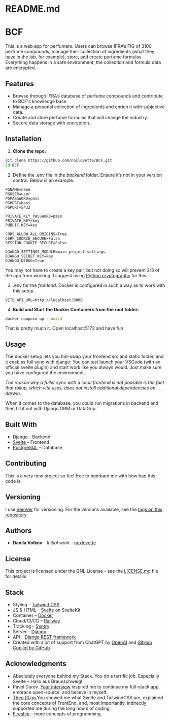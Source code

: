 # README.md
# BCF

This is a web app for perfumers. Users can browse IFRA’s FIG of 3100 perfume compounds, manage their collection of ingredients (what they have in the lab, for example), store, and create perfume formulas. Everything happens in a safe environment, the collection and formula data are encrypted.

## Features
- Browse through IFRA’s database of perfume compounds and contribute to BCF's knowledge base.
- Manage a personal collection of ingredients and enrich it with subjective data.
- Create and store perfume formulas that will change the industry.
- Secure data storage with encryption.

## Installation
1. **Clone the repo:**
```bash
git clone https://github.com/noxlovette/BCF.git
cd BCF
```

2. Define the .env file in the *backend* folder. Ensure it’s not in your version control. Below is an example.
```env
PGNAME=name
PGUSER=user
PGPASSWORD=pass
PGHOST=host
PGPORT=5432

PRIVATE_KEY_PASSWORD=pass
PRIVATE_KEY=key
PUBLIC_KEY=key

CORS_ALLOW_ALL_ORIGINS=True
CSRF_COOKIE_SECURE=False
SESSION_COOKIE_SECURE=False

DJANGO_SETTINGS_MODULE=main_project.settings
DJANGO_SECRET_KEY=key
DJANGO_DEBUG=True
```

You may not have to create a key pair, but not doing so will prevent 2/3 of the app from working. I suggest using [Python cryptography](https://pypi.org/project/cryptography/) for this. 

3. .env for the *frontend*. Docker is configured in such a way as to work with this setup.
```env
VITE_API_URL=http://localhost:8000
```


4. **Build and Start the Docker Containers from the root folder:**
```bash
docker compose up --build
```

That is pretty much it. Open localhost:5173 and have fun.

## Usage
The docker setup lets you hot-swap your frontend src and static folder, and it enables full sync with django. You can just launch your VSCode (with an official svelte plugin) and start work like you always would. Just make sure you have configured the environment.

*The reason why a fuller sync with a local frontend is not possible is the fact that rollup, which vite uses, does not install additional dependencies on darwin.*

When it comes to the database, you could run migrations in backend and then fill it out with Django ORM or DataGrip.

## Built With

* [Django](https://www.djangoproject.com/) - Backend
* [Svelte](https://svelte.dev/) - Frontend
* [PostgreSQL](https://www.postgresql.org/) - Database

## Contributing

This is a very new project so feel free to bombard me with how bad this code is.

## Versioning

I use [SemVer](http://semver.org/) for versioning. For the versions available, see the [tags on this repository](https://github.com/yourusername/yourprojectname/tags).

## Authors

* **Danila Volkov** - *Initial work* - [noxlovette](https://github.com/noxlovette)

## License

This project is licensed under the GNL License - see the [LICENSE.md](LICENSE.md) file for details
## Stack
* Styling – [Tailwind CSS](https://tailwindcss.com/)
* JS & HTML – [Svelte](https://svelte.dev/) on SvelteKit
* Container – [Docker](https://www.docker.com/)
* Cloud/CI/CD – [Railway](https://railway.app/)
* Tracking - [Sentry](https://sentry.io/)
* Server – [Django](https://github.com/django/django)
* API – [Django REST framework](https://www.django-rest-framework.org/)
* Created with a lot of support from ChatGPT by [OpenAI](https://openai.com/) and [GitHub Copilot by GitHub](https://github.com/features/copilot)

## Acknowledgments
* Absolutely everyone behind my Stack. You do a terrific job. Especially Svelte – Hallo aus Braunschweig! 
* Pavel Durov. [Your interview](https://www.youtube.com/watch?v=1Ut6RouSs0w) inspired me to continue my full-stack app, embrace open-source, and believe in myself.
* [Theo t3.gg.](https://www.youtube.com/@t3dotgg)You showed me what Svelte and TailwindCSS are, explained the core concepts of FrontEnd, and, most importantly, indirectly supported me during the long hours of coding. 
* [Fireship](https://www.youtube.com/@Fireship) – more concepts of programming.
